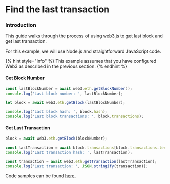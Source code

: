 # Find the last transaction

### Introduction <a id="introduction"></a>

This guide walks through the process of using [web3.js](https://web3js.readthedocs.io/) to get last block and get last transaction.

For this example, we will use Node.js and straightforward JavaScript code.

{% hint style="info" %}
This example assumes that you have configured Web3 as described in the previous section.
{% endhint %}

#### Get Block Number

```javascript
const lastBlockNumber = await web3.eth.getBlockNumber();
console.log('Last block number: ', lastBlockNumber);

let block = await web3.eth.getBlock(lastBlockNumber);

console.log('Last block hash: ', block.hash);
console.log('Last block transactions: ', block.transactions);
```

#### Get Last Transaction

```javascript
block = await web3.eth.getBlock(blockNumber);

const lastTransaction = await block.transactions[block.transactions.length - 1];
console.log('Last transaction hash: ', lastTransaction);

const transaction = await web3.eth.getTransaction(lastTransaction);
console.log('Last transaction: ', JSON.stringify(transaction));
```

Code samples can be found [here.](https://github.com/harmony-one/ethhmy-bridge.sdk/blob/web3-hmy/examples/web3-hmy/get-block-transactions.js)

